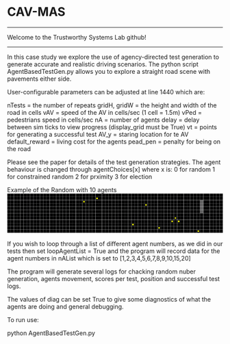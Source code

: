 # CAV-MAS

**********************************************
Welcome to the Trustworthy Systems Lab github!
**********************************************

In this case study we explore the use of agency-directed test generation to generate accurate and realistic driving scenarios. The python script AgentBasedTestGen.py allows you to explore a straight road scene with pavements either side.

User-configurable parameters can be adjusted at line 1440 which are:

nTests =  the number of repeats
gridH, gridW = the height and width of the road in cells
vAV = speed of the AV in cells/sec (1 cell = 1.5m)
vPed = pedestrians speed in cells/sec
nA = number of agents
delay = delay between sim ticks to view progress (display_grid must be True)
vt = points for generating a successful test
AV_y = staring location for te AV
default_reward = living cost for the agents
pead_pen = penalty for being on the road

Please see the paper for details of the test generation strategies. The agent behaviour is changed through agentChoices[x] where x is:
0 for random
1 for constrained random
2 for prximity
3 for election

Example of the Random with 10 agents
![](random.gif)

If you wish to loop through a list of different agent numbers, as we did in our tests then set loopAgentList = True and the program will record data for the agent numbers in nAList which is set to [1,2,3,4,5,6,7,8,9,10,15,20]

The program will generate several logs for chacking random nuber generation, agents movement, scores per test, position and successful test logs.

The values of diag can be set True to give some diagnostics of what the agents are doing and general debugging.

To run use:

python AgentBasedTestGen.py
